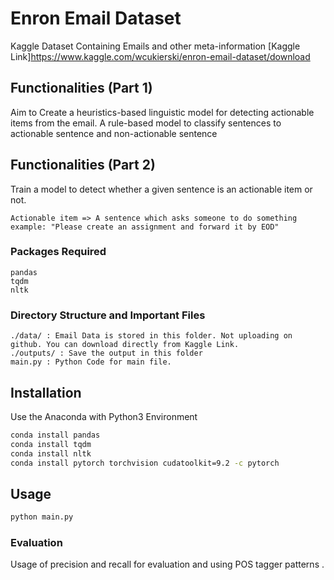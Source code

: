 # Enron Email Dataset

Kaggle Dataset Containing Emails and other meta-information
[Kaggle Link]https://www.kaggle.com/wcukierski/enron-email-dataset/download

## Functionalities (Part 1)

Aim to Create a heuristics-based linguistic model for detecting actionable items from the email. A rule-based model to classify sentences to actionable sentence and non-actionable sentence

## Functionalities (Part 2)

Train a model to detect whether a given sentence is an actionable item or not. 

```
Actionable item => A sentence which asks someone to do something
example: "Please create an assignment and forward it by EOD"
```



### Packages Required
```
pandas
tqdm
nltk
```


### Directory Structure and Important Files

```
./data/ : Email Data is stored in this folder. Not uploading on github. You can download directly from Kaggle Link.
./outputs/ : Save the output in this folder
main.py : Python Code for main file.
```

## Installation

Use the Anaconda with Python3 Environment

```bash
conda install pandas
conda install tqdm
conda install nltk
conda install pytorch torchvision cudatoolkit=9.2 -c pytorch
```

## Usage

```python
python main.py
```

### Evaluation

Usage of precision and recall for evaluation and using POS tagger patterns .



